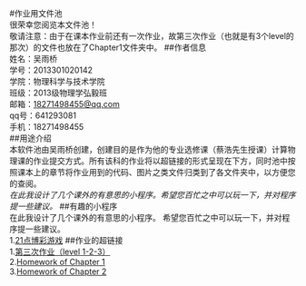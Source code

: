 #作业用文件池  
很荣幸您阅览本文件池！  
敬请注意：由于在课本作业前还有一次作业，故第三次作业（也就是有3个level的那次）的文件也放在了Chapter1文件夹中。
##作者信息  
姓名：吴雨桥  
学号：2013301020142  
学院：物理科学与技术学院  
班级：2013级物理学弘毅班  
邮箱：18271498455@qq.com  
qq号：641293081  
手机：18271498455  
##用途介绍  
本软件池由吴雨桥创建，创建目的是作为他的专业选修课（蔡浩先生授课）计算物理课的作业提交方式。所有该科的作业将以超链接的形式呈现在下方，同时池中按照课本上的章节将作业用到的代码、图片之类文件归类到了各文件夹中，以方便您的查阅。  
*在此我设计了几个课外的有意思的小程序。希望您百忙之中可以玩一下，并对程序提一些建议。*
##有趣的小程序  
在此我设计了几个课外的有意思的小程序。 希望您百忙之中可以玩一下，并对程序提一些建议。  
1.[21点博彩游戏](https://github.com/wuyuqiao/computationalphysics_N2013301020142/blob/master/Interesting-Programs/21%E7%82%B9.md)
##作业的超链接  
1.[第三次作业（level 1-2-3）](https://github.com/wuyuqiao/computationalphysics_N2013301020142/blob/master/Chapter1/%E7%AC%AC3%E6%AC%A1%E4%BD%9C%E4%B8%9Alevel1-2-3.md)  
2.[Homework of Chapter 1](https://github.com/wuyuqiao/computationalphysics_N2013301020142/blob/master/Chapter1/Homework%20of%20Chapter%201.md)  
3.[Homework of Chapter 2](https://github.com/wuyuqiao/computationalphysics_N2013301020142/blob/master/Chapter2/Chapter%202.md)

